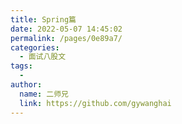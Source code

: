 ```yaml
---
title: Spring篇
date: 2022-05-07 14:45:02
permalink: /pages/0e89a7/
categories:
  - 面试八股文
tags:
  - 
author: 
  name: 二师兄
  link: https://github.com/gywanghai
---
```

